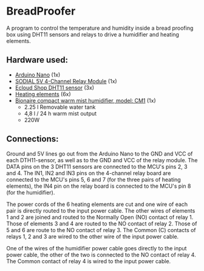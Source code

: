 # BreadProofer
A program to control the temperature and humidity inside a bread proofing box using DHT11 sensors and relays to drive a humidifier and heating elements.

## Hardware used:

- [Arduino Nano](https://www.amazon.de/dp/B06XR1PPCL/ref=pe_386171_37038021_TE_3p_dp_1) (1x)
- [SODIAL 5V 4-Channel Relay Module](https://www.amazon.de/dp/B00L8VFVTK) (1x)
- [Ecloud Shop DHT11 sensor](https://www.amazon.de/dp/B01MQNMCKV) (3x)
- [Heating elements](http://www.conrad.be/ce/nl/product/189297/Thermo-Verwarmingsfolie-Zelfklevend-230-V-65-W-Veiligheidstype-IPX4-l-x-b-300-mm-x-120-mm) (6x)
- [Bionaire compact warm mist humidifier, model: CM1](http://www.bionaireeurope.com/Product.aspx?cid=1194&pid=7402) (1x)
    - 2.25 l Removable water tank
    - 4,8 l / 24 h warm mist output
    - 220W

## Connections:

Ground and 5V lines go out from the Arduino Nano to the GND and VCC of each DTH11-sensor, as well as to the GND and VCC of the relay module.
The DATA pins on the 3 DHT11 sensors are connected to the MCU's pins 2, 3 and 4.
The IN1, IN2 and IN3 pins on the 4-channel relay board are connected to the MCU's pins 5, 6 and 7 (for the three pairs of heating elements), the IN4 pin on the relay board is connected to the MCU's pin 8 (for the humidifier).

The power cords of the 6 heating elements are cut and one wire of each pair is directly routed to the input power cable.
The other wires of elements 1 and 2 are joined and routed to the Normally Open (NO) contact of relay 1. Those of elements 3 and 4 are routed to the NO contact of relay 2. Those of 5 and 6 are route to the NO contact of relay 3. The Common (C) contacts of relays 1, 2 and 3 are wired to the other wire of the input power cable.

One of the wires of the humidifier power cable goes directly to the input power cable, the other of the two is connected to the NO contact of relay 4. The Common contact of relay 4 is wired to the input power cable.
